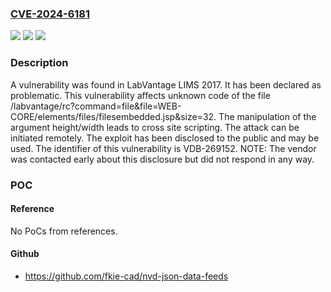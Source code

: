 ### [CVE-2024-6181](https://cve.mitre.org/cgi-bin/cvename.cgi?name=CVE-2024-6181)
![](https://img.shields.io/static/v1?label=Product&message=LIMS&color=blue)
![](https://img.shields.io/static/v1?label=Version&message=%3D%202017%20&color=brighgreen)
![](https://img.shields.io/static/v1?label=Vulnerability&message=CWE-79%20Cross%20Site%20Scripting&color=brighgreen)

### Description

A vulnerability was found in LabVantage LIMS 2017. It has been declared as problematic. This vulnerability affects unknown code of the file /labvantage/rc?command=file&file=WEB-CORE/elements/files/filesembedded.jsp&size=32. The manipulation of the argument height/width leads to cross site scripting. The attack can be initiated remotely. The exploit has been disclosed to the public and may be used. The identifier of this vulnerability is VDB-269152. NOTE: The vendor was contacted early about this disclosure but did not respond in any way.

### POC

#### Reference
No PoCs from references.

#### Github
- https://github.com/fkie-cad/nvd-json-data-feeds

